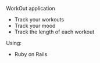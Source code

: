 WorkOut application

- Track your workouts
- Track your mood
- Track the length of each workout

Using:
- Ruby on Rails 
